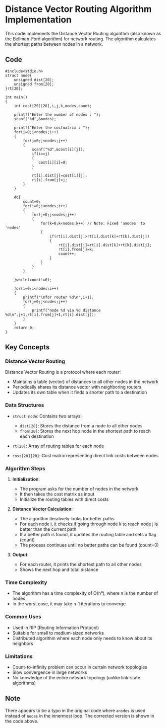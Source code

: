 # Distance Vector Routing Algorithm Implementation

This code implements the Distance Vector Routing algorithm (also known as the Bellman-Ford algorithm) for network routing. The algorithm calculates the shortest paths between nodes in a network.

## Code

```
#include<stdio.h>
struct node{
    unsigned dist[20];
    unsigned from[20];
}rt[20];

int main()
{
    int cost[20][20],i,j,k,nodes,count;
    
    printf("Enter the number of nodes : ");
    scanf("%d",&nodes);
    
    printf("Enter the costmatrix : ");
    for(i=0;i<nodes;i++)
    {
        for(j=0;j<nodes;j++)
        {
            scanf("%d",&cost[i][j]);
            if(i==j)
            {
               cost[i][i]=0; 
            }
            
            rt[i].dist[j]=cost[i][j];
            rt[i].from[j]=j;
        }
    }
    
    do{
        count=0;
        for(i=0;i<nodes;i++)
        {
            for(j=0;j<nodes;j++)
            {
                for(k=0;k<nodes;k++) // Note: Fixed 'anodes' to 'nodes'
                {
                    if(rt[i].dist[j]>rt[i].dist[k]+rt[k].dist[j])
                    {
                        rt[i].dist[j]=rt[i].dist[k]+rt[k].dist[j];
                        rt[i].from[j]=k;
                        count++;
                    }
                }
            }
        }
        
    }while(count!=0);
    
    for(i=0;i<nodes;i++)
    {
        printf("\nfor router %d\n",i+1);
        for(j=0;j<nodes;j++)
        {
            printf("node %d via %d distance %d\n",j+1,rt[i].from[j]+1,rt[i].dist[j]);
        }
    }
    return 0;
}
```

## Key Concepts

### Distance Vector Routing

Distance Vector Routing is a protocol where each router:
- Maintains a table (vector) of distances to all other nodes in the network
- Periodically shares its distance vector with neighboring routers
- Updates its own table when it finds a shorter path to a destination

### Data Structures

- `struct node`: Contains two arrays:
  - `dist[20]`: Stores the distance from a node to all other nodes
  - `from[20]`: Stores the next hop node in the shortest path to reach each destination

- `rt[20]`: Array of routing tables for each node
- `cost[20][20]`: Cost matrix representing direct link costs between nodes

### Algorithm Steps

1. **Initialization**:
   - The program asks for the number of nodes in the network
   - It then takes the cost matrix as input
   - Initialize the routing tables with direct costs

2. **Distance Vector Calculation**:
   - The algorithm iteratively looks for better paths
   - For each node i, it checks if going through node k to reach node j is better than the current path
   - If a better path is found, it updates the routing table and sets a flag (count)
   - The process continues until no better paths can be found (count=0)

3. **Output**:
   - For each router, it prints the shortest path to all other nodes
   - Shows the next hop and total distance

### Time Complexity

- The algorithm has a time complexity of O(n³), where n is the number of nodes
- In the worst case, it may take n-1 iterations to converge

### Common Uses

- Used in RIP (Routing Information Protocol)
- Suitable for small to medium-sized networks
- Distributed algorithm where each node only needs to know about its neighbors

### Limitations

- Count-to-infinity problem can occur in certain network topologies
- Slow convergence in large networks
- No knowledge of the entire network topology (unlike link-state algorithms)

## Note

There appears to be a typo in the original code where `anodes` is used instead of `nodes` in the innermost loop. The corrected version is shown in the code above.
